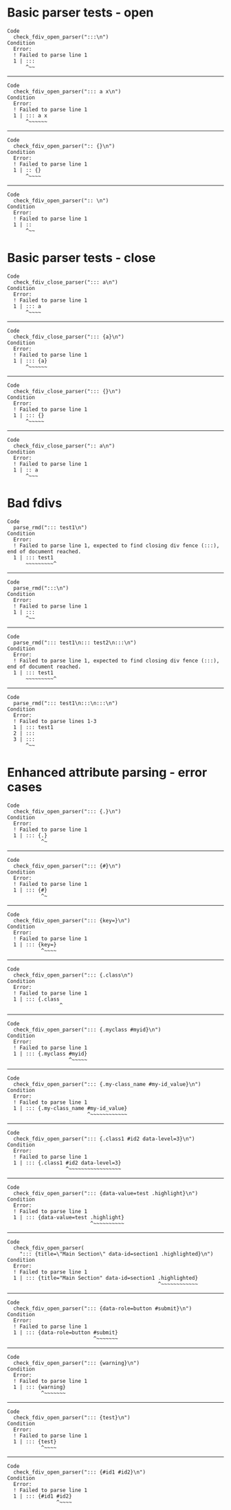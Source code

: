 # Basic parser tests - open

    Code
      check_fdiv_open_parser(":::\n")
    Condition
      Error:
      ! Failed to parse line 1
      1 | :::
          ^~~

---

    Code
      check_fdiv_open_parser("::: a x\n")
    Condition
      Error:
      ! Failed to parse line 1
      1 | ::: a x
          ^~~~~~~

---

    Code
      check_fdiv_open_parser(":: {}\n")
    Condition
      Error:
      ! Failed to parse line 1
      1 | :: {}
          ^~~~~

---

    Code
      check_fdiv_open_parser(":: \n")
    Condition
      Error:
      ! Failed to parse line 1
      1 | :: 
          ^~~

# Basic parser tests - close

    Code
      check_fdiv_close_parser("::: a\n")
    Condition
      Error:
      ! Failed to parse line 1
      1 | ::: a
          ^~~~~

---

    Code
      check_fdiv_close_parser("::: {a}\n")
    Condition
      Error:
      ! Failed to parse line 1
      1 | ::: {a}
          ^~~~~~~

---

    Code
      check_fdiv_close_parser("::: {}\n")
    Condition
      Error:
      ! Failed to parse line 1
      1 | ::: {}
          ^~~~~~

---

    Code
      check_fdiv_close_parser(":: a\n")
    Condition
      Error:
      ! Failed to parse line 1
      1 | :: a
          ^~~~

# Bad fdivs

    Code
      parse_rmd("::: test1\n")
    Condition
      Error:
      ! Failed to parse line 1, expected to find closing div fence (:::), end of document reached.
      1 | ::: test1
          ~~~~~~~~~^

---

    Code
      parse_rmd(":::\n")
    Condition
      Error:
      ! Failed to parse line 1
      1 | :::
          ^~~

---

    Code
      parse_rmd("::: test1\n::: test2\n:::\n")
    Condition
      Error:
      ! Failed to parse line 1, expected to find closing div fence (:::), end of document reached.
      1 | ::: test1
          ~~~~~~~~~^

---

    Code
      parse_rmd("::: test1\n:::\n:::\n")
    Condition
      Error:
      ! Failed to parse lines 1-3
      1 | ::: test1
      2 | :::
      3 | :::
          ^~~

# Enhanced attribute parsing - error cases

    Code
      check_fdiv_open_parser("::: {.}\n")
    Condition
      Error:
      ! Failed to parse line 1
      1 | ::: {.}
               ^~

---

    Code
      check_fdiv_open_parser("::: {#}\n")
    Condition
      Error:
      ! Failed to parse line 1
      1 | ::: {#}
               ^~

---

    Code
      check_fdiv_open_parser("::: {key=}\n")
    Condition
      Error:
      ! Failed to parse line 1
      1 | ::: {key=}
               ^~~~~

---

    Code
      check_fdiv_open_parser("::: {.class\n")
    Condition
      Error:
      ! Failed to parse line 1
      1 | ::: {.class
                     ^

---

    Code
      check_fdiv_open_parser("::: {.myclass #myid}\n")
    Condition
      Error:
      ! Failed to parse line 1
      1 | ::: {.myclass #myid}
                        ^~~~~~

---

    Code
      check_fdiv_open_parser("::: {.my-class_name #my-id_value}\n")
    Condition
      Error:
      ! Failed to parse line 1
      1 | ::: {.my-class_name #my-id_value}
                              ^~~~~~~~~~~~~

---

    Code
      check_fdiv_open_parser("::: {.class1 #id2 data-level=3}\n")
    Condition
      Error:
      ! Failed to parse line 1
      1 | ::: {.class1 #id2 data-level=3}
                       ^~~~~~~~~~~~~~~~~~

---

    Code
      check_fdiv_open_parser("::: {data-value=test .highlight}\n")
    Condition
      Error:
      ! Failed to parse line 1
      1 | ::: {data-value=test .highlight}
                               ^~~~~~~~~~~

---

    Code
      check_fdiv_open_parser(
        "::: {title=\"Main Section\" data-id=section1 .highlighted}\n")
    Condition
      Error:
      ! Failed to parse line 1
      1 | ::: {title="Main Section" data-id=section1 .highlighted}
                                                     ^~~~~~~~~~~~~

---

    Code
      check_fdiv_open_parser("::: {data-role=button #submit}\n")
    Condition
      Error:
      ! Failed to parse line 1
      1 | ::: {data-role=button #submit}
                                ^~~~~~~~

---

    Code
      check_fdiv_open_parser("::: {warning}\n")
    Condition
      Error:
      ! Failed to parse line 1
      1 | ::: {warning}
               ^~~~~~~~

---

    Code
      check_fdiv_open_parser("::: {test}\n")
    Condition
      Error:
      ! Failed to parse line 1
      1 | ::: {test}
               ^~~~~

---

    Code
      check_fdiv_open_parser("::: {#id1 #id2}\n")
    Condition
      Error:
      ! Failed to parse line 1
      1 | ::: {#id1 #id2}
                    ^~~~~

